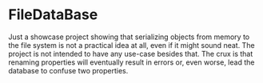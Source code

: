 # FileDataBase
Just a showcase project showing that serializing objects from memory to the file system is not a practical idea at all, even if it might sound neat. The project is not intended to have any use-case besides that. The crux is that renaming properties will eventually result in errors or, even worse, lead the database to confuse two properties.

